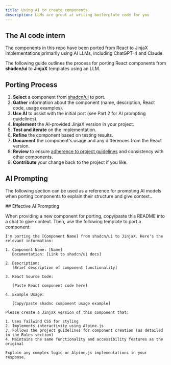 ```yaml
---
title: Using AI to create components
description: LLMs are great at writing boilerplate code for you
---
```

<Prose>

## The AI code intern

The components in this repo have been ported from React to JinjaX implementations primarily using AI LLMs, including ChatGPT-4 and Claude.

The following guide outlines the process for porting React components from **shadcn/ui** to **JinjaX** templates using
an LLM.

## Porting Process

1. **Select** a component from [shadcn/ui](https://ui.shadcn.com/) to port.
2. **Gather** information about the component (name, description, React code, usage examples).
3. **Use AI** to assist with the initial port (see Part 2 for AI prompting guidelines).
4. **Implement** the AI-provided JinjaX version in your project.
5. **Test and iterate** on the implementation.
6. **Refine** the component based on testing results.
7. **Document** the component's usage and any differences from the React version.
8. **Review** to ensure [adherence to project guidelines](/docs/components) and consistency with other components.
9. **Contribute** your change back to the project if you like. 

## AI Prompting

The following section can be used as a reference for prompting AI models when porting components to explain their structure and give context.. 

</Prose>

<IncludeTemplate template="examples/ai/ai_prompt.md"/>

<Prose>
## Effective AI Prompting

When providing a new component for porting, copy/paste this README into a chat to give context. Then, use the following
template to port a component:

```
I'm porting the [Component Name] from shadcn/ui to JinjaX. Here's the relevant information:

1. Component Name: [Name]
   Documentation: [Link to shadcn/ui docs]

2. Description:
   [Brief description of component functionality]

3. React Source Code:
   
   [Paste React component code here]
   
4. Example Usage:
   
   [Copy/paste shadnc component usage example]
   
Please create a JinjaX version of this component that:

1. Uses Tailwind CSS for styling
2. Implements interactivity using Alpine.js
3. Follows the project guidelines for component creation (as detailed in the Rules section)
4. Maintains the same functionality and accessibility features as the original

Explain any complex logic or Alpine.js implementations in your response.

```
</Prose>
